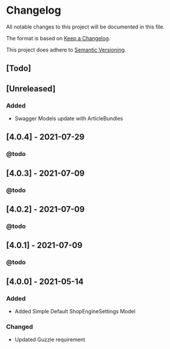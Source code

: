 # Changelog

All notable changes to this project will be documented in this file.

The format is based on [Keep a Changelog](https://keepachangelog.com/en/1.0.0/).

This project does adhere to [Semantic Versioning](https://semver.org/spec/v2.0.0.html).

## [Todo]
## [Unreleased]
### Added
- Swagger Models update with ArticleBundles

## [4.0.4] - 2021-07-29
### @todo

## [4.0.3] - 2021-07-09
### @todo

## [4.0.2] - 2021-07-09
### @todo

## [4.0.1] - 2021-07-09
### @todo

## [4.0.0] - 2021-05-14
### Added
- Added Simple Default ShopEngineSettings Model
### Changed
- Updated Guzzle requirement